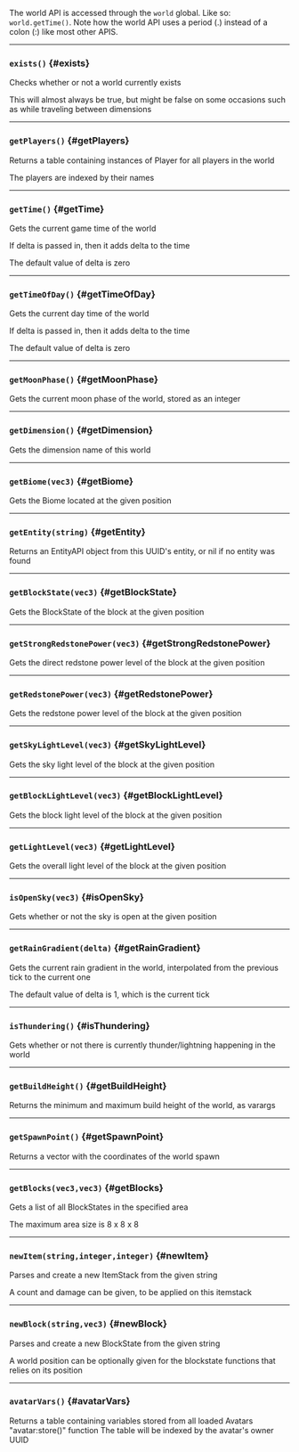 The world API is accessed through the <code>world</code> global. Like so: <code>world.getTime()</code>. Note how the world API uses a period (.) instead of a colon (:) like most other APIS.

---

### `exists()` {#exists}

Checks whether or not a world currently exists

This will almost always be true, but might be false on some occasions such as while traveling between dimensions

---

### `getPlayers()` {#getPlayers}

Returns a table containing instances of Player for all players in the world

The players are indexed by their names

---

### `getTime()` {#getTime}

Gets the current game time of the world

If delta is passed in, then it adds delta to the time

The default value of delta is zero

---

### `getTimeOfDay()` {#getTimeOfDay}

Gets the current day time of the world

If delta is passed in, then it adds delta to the time

The default value of delta is zero

---

### `getMoonPhase()` {#getMoonPhase}

Gets the current moon phase of the world, stored as an integer

---

### `getDimension()` {#getDimension}

Gets the dimension name of this world

---

### `getBiome(vec3)` {#getBiome}

Gets the Biome located at the given position

---

### `getEntity(string)` {#getEntity}

Returns an EntityAPI object from this UUID's entity, or nil if no entity was found

---

### `getBlockState(vec3)` {#getBlockState}

Gets the BlockState of the block at the given position

---

### `getStrongRedstonePower(vec3)` {#getStrongRedstonePower}

Gets the direct redstone power level of the block at the given position

---

### `getRedstonePower(vec3)` {#getRedstonePower}

Gets the redstone power level of the block at the given position

---

### `getSkyLightLevel(vec3)` {#getSkyLightLevel}

Gets the sky light level of the block at the given position

---

### `getBlockLightLevel(vec3)` {#getBlockLightLevel}

Gets the block light level of the block at the given position

---

### `getLightLevel(vec3)` {#getLightLevel}

Gets the overall light level of the block at the given position

---

### `isOpenSky(vec3)` {#isOpenSky}

Gets whether or not the sky is open at the given position

---

### `getRainGradient(delta)` {#getRainGradient}

Gets the current rain gradient in the world, interpolated from the previous tick to the current one

The default value of delta is 1, which is the current tick

---

### `isThundering()` {#isThundering}

Gets whether or not there is currently thunder/lightning happening in the world

---

### `getBuildHeight()` {#getBuildHeight}

Returns the minimum and maximum build height of the world, as varargs

---

### `getSpawnPoint()` {#getSpawnPoint}

Returns a vector with the coordinates of the world spawn

---

### `getBlocks(vec3,vec3)` {#getBlocks}

Gets a list of all BlockStates in the specified area

The maximum area size is 8 x 8 x 8

---

### `newItem(string,integer,integer)` {#newItem}

Parses and create a new ItemStack from the given string

A count and damage can be given, to be applied on this itemstack

---

### `newBlock(string,vec3)` {#newBlock}

Parses and create a new BlockState from the given string

A world position can be optionally given for the blockstate functions that relies on its position

---

### `avatarVars()` {#avatarVars}

Returns a table containing variables stored from all loaded Avatars "avatar:store()" function
The table will be indexed by the avatar's owner UUID

